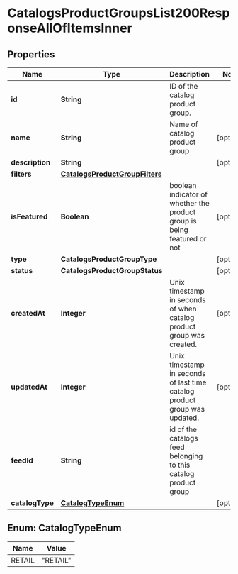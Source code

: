 

# CatalogsProductGroupsList200ResponseAllOfItemsInner


## Properties

| Name | Type | Description | Notes |
|------------ | ------------- | ------------- | -------------|
|**id** | **String** | ID of the catalog product group. |  |
|**name** | **String** | Name of catalog product group |  [optional] |
|**description** | **String** |  |  [optional] |
|**filters** | [**CatalogsProductGroupFilters**](CatalogsProductGroupFilters.md) |  |  |
|**isFeatured** | **Boolean** | boolean indicator of whether the product group is being featured or not |  [optional] |
|**type** | **CatalogsProductGroupType** |  |  [optional] |
|**status** | **CatalogsProductGroupStatus** |  |  [optional] |
|**createdAt** | **Integer** | Unix timestamp in seconds of when catalog product group was created. |  [optional] |
|**updatedAt** | **Integer** | Unix timestamp in seconds of last time catalog product group was updated. |  [optional] |
|**feedId** | **String** | id of the catalogs feed belonging to this catalog product group |  |
|**catalogType** | [**CatalogTypeEnum**](#CatalogTypeEnum) |  |  [optional] |



## Enum: CatalogTypeEnum

| Name | Value |
|---- | -----|
| RETAIL | &quot;RETAIL&quot; |



